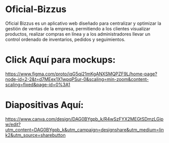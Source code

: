 # Oficial-Bizzus
Oficial Bizzus es un aplicativo web diseñado para centralizar y optimizar la gestión de ventas de la empresa, permitiendo a los clientes visualizar productos, realizar compras en línea y a los administradores llevar un control ordenado de inventarios, pedidos y seguimientos.

# Click Aquí para mockups:
https://www.figma.com/proto/iqG5qj21mKgANXSMQPZF9L/home-page?node-id=2-2&t=d7MEex1X1wpqPSur-0&scaling=min-zoom&content-scaling=fixed&page-id=0%3A1

# Diapositivas Aquí:
https://www.canva.com/design/DAG0BYgpb_k/R4wSzFYX2MEGtSDmzLGipw/edit?utm_content=DAG0BYgpb_k&utm_campaign=designshare&utm_medium=link2&utm_source=sharebutton

